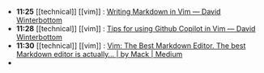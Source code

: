 - **11:25** [[technical]] [[vim]] :  [Writing Markdown in Vim — David Winterbottom](https://codeinthehole.com/tips/writing-markdown-in-vim/)
- **11:28** [[technical]] [[vim]] :  [Tips for using Github Copilot in Vim — David Winterbottom](https://codeinthehole.com/tips/vim-and-github-copilot/)
- **11:30** [[technical]] [[vim]] :  [Vim: The Best Markdown Editor. The best Markdown editor is actually… | by Mack | Medium](https://makccr.medium.com/the-best-markdown-editor-7f1a09048d37)
-